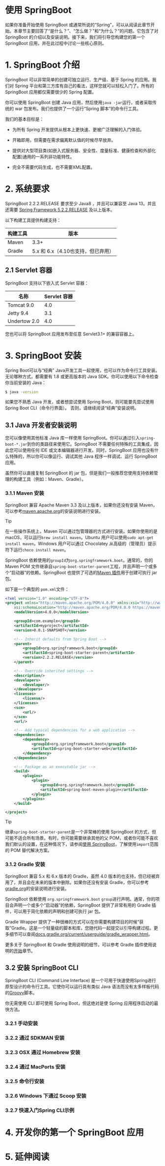 # 使用 SpringBoot

如果你准备开始使用 SpringBoot 或通常所说的“Spring”，可以从阅读此章节开始。本章节主要回答了“是什么？”、“怎么做？”和“为什么？”的问题。它包含了对 SpringBoot 的介绍以及安装说明。接下来，我们将引导您构建您的第一个 SpringBoot 应用，并在此过程中讨论一些核心原则。



# 1. SpringBoot 介绍

SpringBoot 可以非常简单的创建可独立运行、生产级、基于 Spring 的应用。我们对 Spring 平台和第三方库有自己的看法，这样您就可以轻松入门了。所有的 SpringBoot 应用都仅需要很少的 Spring 配置。



你可以使用 SpringBoot 创建 Java 应用，然后使用`java -jar`运行，或者采取传统的 war 包发布。我们也提供了一个运行“Spring 脚本”的命令行工具。



我们的基本目标是：

* 为所有 Spring 开发提供从根本上更快速、更被广泛理解的入门体验。
* 开箱即用，但需要在需求偏离默认值的时候尽早放弃。

* 提供对大型项目类(如嵌入式服务器、安全性、度量标准、健康检查和外部化配置)通用的一系列非功能特性。
* 完全不需要代码生成，也不需要XML配置。



# 2. 系统要求

SpringBoot 2.2.2.RELEASE 要求至少 Java8 ，并且可以兼容至 Java 13。并且还需要 [Spring Framework 5.2.2.RELEASE](https://docs.spring.io/spring/docs/5.2.2.RELEASE/spring-framework-reference/) 及以上版本。

以下构建工具提供构建支持：

| 构建工具 | 版本                               |
| -------- | ---------------------------------- |
| Maven    | 3.3+                               |
| Gradle   | 5.x 和 6.x（4.10也支持，但已弃用） |



## 2.1 Servlet 容器

SpringBoot 支持以下嵌入式 Servlet 容器：

| 名称         | Servlet 容器 |
| ------------ | ------------ |
| Tomcat 9.0   | 4.0          |
| Jetty 9.4    | 3.1          |
| Undertow 2.0 | 4.0          |

您也可以将 SpringBoot 应用发布至任意 Servlet3.1+ 的兼容容器上。




# 3. SpringBoot 安装

Spring Boot可以与“经典” Java开发工具一起使用，也可以作为命令行工具安装。无论哪种方式，都需要有 1.8 或更高版本的 Java SDK。你可以使用以下命令检查你当前安装的 Java：

``` bash
$ java -version
```

如果您不熟悉 Java 开发，或者想尝试使用 Spring Boot，则可能要先尝试使用Spring Boot CLI（命令行界面）。 否则，请继续阅读“经典”安装说明。



## 3.1 Java 开发者安装说明

您可以像使用其他标准 Java 库一样使用 SpringBoot。你可以通过引入`spring-boot-*.jar`到你的类路径来使用它。SpringBoot 不需要任何特殊的工具集成，因此您可以使用任何 IDE 或文本编辑器进行开发。同时，SpringBoot 应用也没有什么特殊的，所以你可以像运行、调试其他 Java 程序一样调试、运行 SpringBoot 应用。

虽然你可以直接复制 SpringBoot 的 jar 包，但是我们一般推荐您使用支持依赖管理的构建工具（例如：Maven、Gradle）。



### 3.1.1 Maven 安装

SpringBoot 兼容 Apache Maven 3.3 及以上版本，如果你还没有安装 Maven，可以参考[maven.apache.org](https://maven.apache.org/)的安装说明进行安装。

>[!tip]
>在一些操作系统上，Maven 可以通过包管理器的方式进行安装。如果你使用的是 macOS，可以运行`brew install maven`。Ubuntu 用户可以使用`sudo apt-get install maven`，Windows 用户可以通过 Chocolatey 从高级的（管理员）提示符下运行`choco install maven`。

SpringBoot 依赖使用的`groupId`为`org.springframework.boot`。通常的，你的 Maven POM 文件继承自`spring-boot-starter-parent`工程，并且声明一个或多个“启动器“的依赖。SpringBoot 也提供了可选的[Maven 插件](https://docs.spring.io/spring-boot/docs/2.2.1.RELEASE/reference/html/build-tool-plugins.html#build-tool-plugins-maven-plugin)用于创建可执行 jar 包。

如下是一个典型的 `pom.xml`文件：

``` xml
<?xml version="1.0" encoding="UTF-8"?>
<project xmlns="http://maven.apache.org/POM/4.0.0" xmlns:xsi="http://www.w3.org/2001/XMLSchema-instance"
    xsi:schemaLocation="http://maven.apache.org/POM/4.0.0 https://maven.apache.org/xsd/maven-4.0.0.xsd">
    <modelVersion>4.0.0</modelVersion>

    <groupId>com.example</groupId>
    <artifactId>myproject</artifactId>
    <version>0.0.1-SNAPSHOT</version>

    <!-- Inherit defaults from Spring Boot -->
    <parent>
        <groupId>org.springframework.boot</groupId>
        <artifactId>spring-boot-starter-parent</artifactId>
        <version>2.2.2.RELEASE</version>
    </parent>

    <!-- Override inherited settings -->
    <description/>
    <developers>
        <developer/>
    </developers>
    <licenses>
        <license/>
    </licenses>
    <scm>
        <url/>
    </scm>
    <url/>

    <!-- Add typical dependencies for a web application -->
    <dependencies>
        <dependency>
            <groupId>org.springframework.boot</groupId>
            <artifactId>spring-boot-starter-web</artifactId>
        </dependency>
    </dependencies>

    <!-- Package as an executable jar -->
    <build>
        <plugins>
            <plugin>
                <groupId>org.springframework.boot</groupId>
                <artifactId>spring-boot-maven-plugin</artifactId>
            </plugin>
        </plugins>
    </build>

</project>
```

> [!tip]
>
> 继承`spring-boot-starter-parent`是一个非常棒的使用 SpringBoot 的方式，但可能不适合所有场景。有时，你可能需要继承其他的父 POM，或者你可能不喜欢我们默认的设置，在这种情况下，请参阅[使用 SpringBoot](docs/using-spring-boot.md)，了解使用`import`范围的 POM 替代解决方案。



### 3.1.2 Gradle 安装

SpringBoot 兼容 5.x 和 6.x 版本的 Gradle，虽然 4.0 版本的也支持，但已经被弃用了，并且会在未来的版本中删除。如果你还没有安装 Gradle，你可以参考[gradle.org](https://gradle.org/)的安装说明进行安装。

SpringBoot 依赖使用 `org.springframework.boot` `group`进行声明。通常，你的项目会声明一个或多个“启动器”的依赖，SpringBoot 提供了非常有用的 Gradle 插件，可以用于简化依赖的声明和创建可执行 jar 包。

Gradle Wrapper 提供了一种很棒的方式可以在你需要构建项目的时候“获取”Gradle。这是一个轻量级的脚本和库，您随代码一起提交以引导构建过程。更多细节可以查阅[docs.gradle.org/current/userguide/gradle_wrapper.html](https://docs.gradle.org/current/userguide/gradle_wrapper.html)。

更多关于 SpringBoot 和 Gradle 使用说明的细节，可以参考 Gradle 插件使用说明的[开始]()章节。 



## 3.2 安装 SpringBoot CLI

SpringBoot CLI (Command Line Interface) 是一个可用于快速使用Spring进行原型设计的命令行工具。它使你可以运行具有类似 Java 语法而没有太多样板代码的[Groovy](http://groovy-lang.org/)脚本。

你无需使用 CLI 即可使用 Spring Boot，但这绝对是使 Spring 应用程序启动的最快方法。



### 3.2.1 手动安装

### 3.2.2 通过 SDKMAN 安装

### 3.2.3 OSX 通过 Homebrew 安装

### 3.2.4 通过 MacPorts 安装

### 3.2.5 命令行安装

### 3.2.6 Windows 下通过 Scoop 安装

### 3.2.7 快速入门Spring CLI示例





# 4. 开发你的第一个 SpringBoot 应用



# 5. 延伸阅读



